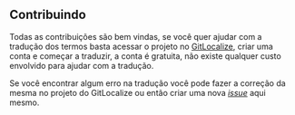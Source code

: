 ## Contribuindo
Todas as contribuições são bem vindas, se você quer ajudar com a tradução dos termos basta acessar o projeto no [GitLocalize]([https://fvtt.crowdin.com/core](https://gitlocalize.com/repo/10296)), criar uma conta e começar a traduzir, a conta é gratuita, não existe qualquer custo envolvido para ajudar com a tradução.

Se você encontrar algum erro na tradução você pode fazer a correção da mesma no projeto do GitLocalize ou então criar uma nova [*issue*](https://github.com/mclemente/fvtt-ptbr-dnd5e-translation/issues) aqui mesmo.
